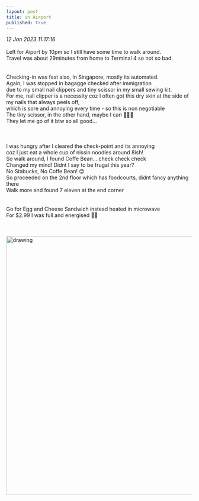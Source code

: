 ```yaml
---
layout: post
title: in Airport
published: true
---
```

_12 Jan 2023 11:17:16_
<br>
<br>
Left for Aiport by 10pm so I still have some time to walk around.
<br>
Travel was about 29minutes from home to Terminal 4 so not so bad.
<br>
<br>
<br>
Checking-in was fast also, In Singapore, mostly its automated.
<br>
Again, I was stopped in bagagge checked after immigration 
<br>
due to my small nail clippers and tiny scissor in my small sewing kit.
<br>
For me, nail clipper is a necessity coz I often got this dry skin at the side of my nails that always peels off,
<br>
which is sore and annoying every time - so this is non negotiable
<br>
The tiny scissor, in the other hand, maybe I can 🤷🏻‍♀️
<br>
They let me go of it btw so all good...
<br>
<br>
<br>
<br>
I was hungry after I cleared the check-point and its annoying
<br>
coz I just eat a whole cup of nissin noodles around 8ish!
<br>
So walk around, I found Coffe Bean... check check check
<br>
Changed my mind! Didnt I say to be frugal this year?
<br>
No Stabucks, No Coffe Bean! 😌
<br>
So proceeded on the 2nd floor which has foodcourts, didnt fancy anything there
<br>
Walk more and found 7 eleven at the end corner
<br>
<br>
<br>
Go for Egg and Cheese Sandwich instead heated in microwave
<br>
For $2.99 I was full and energised 💪🏼
<br>
<br>
<br>

<img src="https://drive.google.com/uc?export=view&id=16bLi1N5gOk_Nx2vkspyq7OU8NTV7_F5f" alt="drawing" width="700"/>
